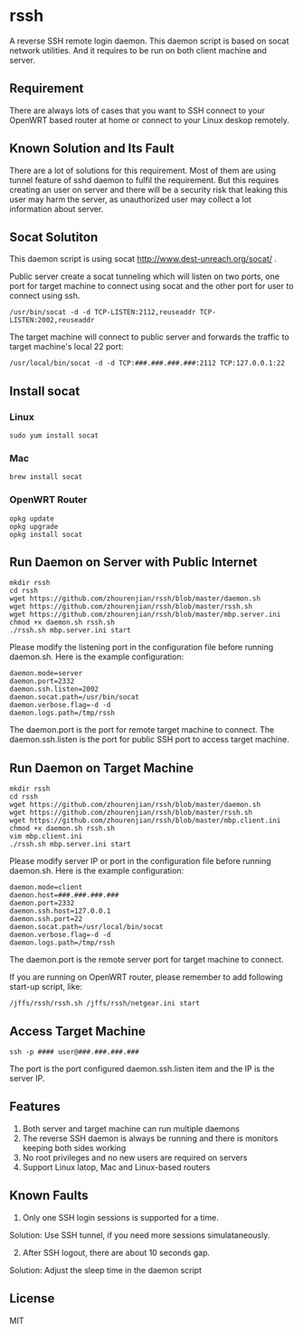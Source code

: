 # rssh
A reverse SSH remote login daemon. This daemon script is based on socat network utilities. And it requires to be run on both client machine and server. 

## Requirement
There are always lots of cases that you want to SSH connect to your OpenWRT based router at home or connect to your Linux deskop remotely. 

## Known Solution and Its Fault
There are a lot of solutions for this requirement. Most of them are using tunnel feature of sshd daemon to fulfil the requirement. But this requires creating an user on server and there will be a security risk that leaking this user may harm the server, as unauthorized user may collect a lot information about server.

## Socat Solutiton
This daemon script is using socat http://www.dest-unreach.org/socat/ . 

Public server create a socat tunneling which will listen on two ports, one port for target machine to connect using socat and the other port for user to connect using ssh. 
```
/usr/bin/socat -d -d TCP-LISTEN:2112,reuseaddr TCP-LISTEN:2002,reuseaddr
```

The target machine will connect to public server and forwards the traffic to target machine's local 22 port:
```
/usr/local/bin/socat -d -d TCP:###.###.###.###:2112 TCP:127.0.0.1:22
```


## Install socat
### Linux
```
sudo yum install socat
```

### Mac
```
brew install socat
```

### OpenWRT Router
```
opkg update 
opkg upgrade
opkg install socat
```

## Run Daemon on Server with Public Internet
```
mkdir rssh
cd rssh
wget https://github.com/zhourenjian/rssh/blob/master/daemon.sh
wget https://github.com/zhourenjian/rssh/blob/master/rssh.sh
wget https://github.com/zhourenjian/rssh/blob/master/mbp.server.ini
chmod +x daemon.sh rssh.sh
./rssh.sh mbp.server.ini start
```
Please modify the listening port in the configuration file before running daemon.sh.
Here is the example configuration:
```
daemon.mode=server
daemon.port=2332
daemon.ssh.listen=2002
daemon.socat.path=/usr/bin/socat
daemon.verbose.flag=-d -d
daemon.logs.path=/tmp/rssh
```
The daemon.port is the port for remote target machine to connect. The daemon.ssh.listen is the port for public SSH port to access target machine.


## Run Daemon on Target Machine
```
mkdir rssh
cd rssh
wget https://github.com/zhourenjian/rssh/blob/master/daemon.sh
wget https://github.com/zhourenjian/rssh/blob/master/rssh.sh
wget https://github.com/zhourenjian/rssh/blob/master/mbp.client.ini
chmod +x daemon.sh rssh.sh
vim mbp.client.ini
./rssh.sh mbp.server.ini start
```
Please modify server IP or port in the configuration file before running daemon.sh.
Here is the example configuration:
```
daemon.mode=client
daemon.host=###.###.###.###
daemon.port=2332
daemon.ssh.host=127.0.0.1
daemon.ssh.port=22
daemon.socat.path=/usr/local/bin/socat
daemon.verbose.flag=-d -d
daemon.logs.path=/tmp/rssh
```
The daemon.port is the remote server port for target machine to connect. 

If you are running on OpenWRT router, please remember to add following start-up script, like:
```
/jffs/rssh/rssh.sh /jffs/rssh/netgear.ini start
```


## Access Target Machine

```
ssh -p #### user@###.###.###.###
```
The port is the port configured daemon.ssh.listen item and the IP is the server IP.


## Features
1. Both server and target machine can run multiple daemons
2. The reverse SSH daemon is always be running and there is monitors keeping both sides working
3. No root privileges and no new users are required on servers
4. Support Linux latop, Mac and Linux-based routers 


## Known Faults
1. Only one SSH login sessions is supported for a time.

Solution: Use SSH tunnel, if you need more sessions simulataneously.

2. After SSH logout, there are about 10 seconds gap.

Solution: Adjust the sleep time in the daemon script


## License
MIT
